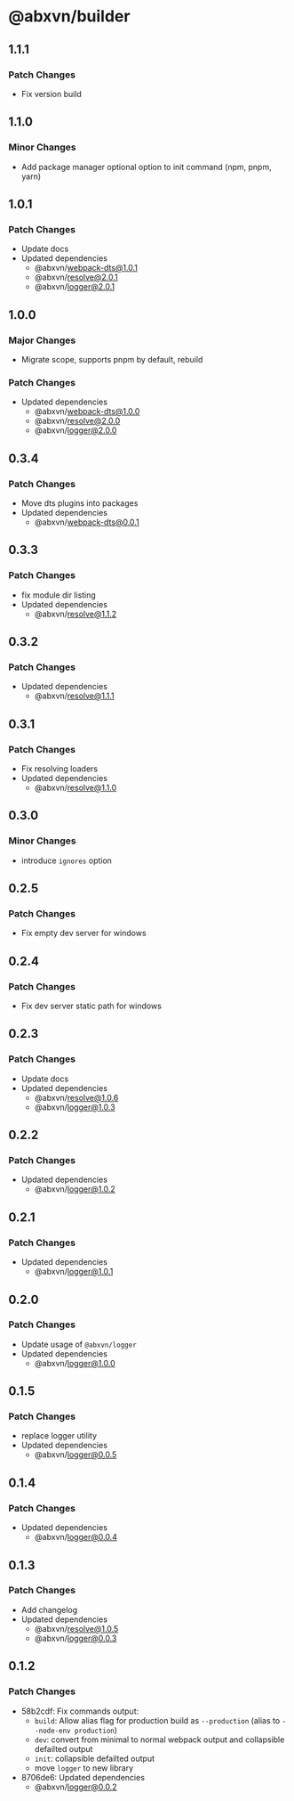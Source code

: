 # @abxvn/builder

## 1.1.1

### Patch Changes

- Fix version build

## 1.1.0

### Minor Changes

- Add package manager optional option to init command (npm, pnpm, yarn)

## 1.0.1

### Patch Changes

- Update docs
- Updated dependencies
  - @abxvn/webpack-dts@1.0.1
  - @abxvn/resolve@2.0.1
  - @abxvn/logger@2.0.1

## 1.0.0

### Major Changes

- Migrate scope, supports pnpm by default, rebuild

### Patch Changes

- Updated dependencies
  - @abxvn/webpack-dts@1.0.0
  - @abxvn/resolve@2.0.0
  - @abxvn/logger@2.0.0

## 0.3.4

### Patch Changes

- Move dts plugins into packages
- Updated dependencies
  - @abxvn/webpack-dts@0.0.1

## 0.3.3

### Patch Changes

- fix module dir listing
- Updated dependencies
  - @abxvn/resolve@1.1.2

## 0.3.2

### Patch Changes

- Updated dependencies
  - @abxvn/resolve@1.1.1

## 0.3.1

### Patch Changes

- Fix resolving loaders
- Updated dependencies
  - @abxvn/resolve@1.1.0

## 0.3.0

### Minor Changes

- introduce `ignores` option

## 0.2.5

### Patch Changes

- Fix empty dev server for windows

## 0.2.4

### Patch Changes

- Fix dev server static path for windows

## 0.2.3

### Patch Changes

- Update docs
- Updated dependencies
  - @abxvn/resolve@1.0.6
  - @abxvn/logger@1.0.3

## 0.2.2

### Patch Changes

- Updated dependencies
  - @abxvn/logger@1.0.2

## 0.2.1

### Patch Changes

- Updated dependencies
  - @abxvn/logger@1.0.1

## 0.2.0

### Patch Changes

- Update usage of `@abxvn/logger`
- Updated dependencies
  - @abxvn/logger@1.0.0

## 0.1.5

### Patch Changes

- replace logger utility
- Updated dependencies
  - @abxvn/logger@0.0.5

## 0.1.4

### Patch Changes

- Updated dependencies
  - @abxvn/logger@0.0.4

## 0.1.3

### Patch Changes

- Add changelog
- Updated dependencies
  - @abxvn/resolve@1.0.5
  - @abxvn/logger@0.0.3

## 0.1.2

### Patch Changes

- 58b2cdf: Fix commands output:
  - `build`: Allow alias flag for production build as `--production` (alias to `--node-env production`)
  - `dev`: convert from minimal to normal webpack output and collapsible defailted output
  - `init`: collapsible defailted output
  - move `logger` to new library
- 8706de6: Updated dependencies
  - @abxvn/logger@0.0.2
